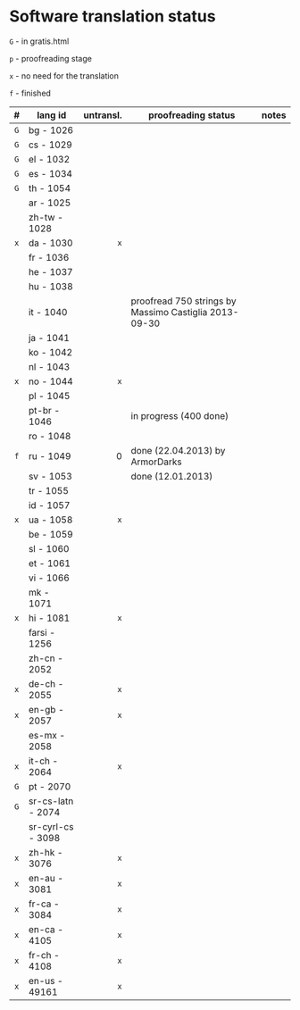 

Software translation status
===========================

`G` - in gratis.html

`p` - proofreading stage

`x` - no need for the translation

`f` - finished

|  #  |      lang id      | untransl. |                  proofreading status                  | notes |
| :-: | ----------------- | --------: | ----------------------------------------------------- | ----- |
| `G` | bg - 1026         |           |                                                       |       |
| `G` | cs - 1029         |           |                                                       |       |
| `G` | el - 1032         |           |                                                       |       |
| `G` | es - 1034         |           |                                                       |       |
| `G` | th - 1054         |           |                                                       |       |
|     | ar - 1025         |           |                                                       |       |
|     | zh-tw - 1028      |           |                                                       |       |
| `x` | da - 1030         |       `x` |                                                       |       |
|     | fr - 1036         |           |                                                       |       |
|     | he - 1037         |           |                                                       |       |
|     | hu - 1038         |           |                                                       |       |
|     | it - 1040         |           | proofread 750 strings by Massimo Castiglia 2013-09-30 |       |
|     | ja - 1041         |           |                                                       |       |
|     | ko - 1042         |           |                                                       |       |
|     | nl - 1043         |           |                                                       |       |
| `x` | no - 1044         |       `x` |                                                       |       |
|     | pl - 1045         |           |                                                       |       |
|     | pt-br - 1046      |           | in progress (400 done)                                |       |
|     | ro - 1048         |           |                                                       |       |
| `f` | ru - 1049         |         0 | done (22.04.2013) by ArmorDarks                       |       |
|     | sv - 1053         |           | done (12.01.2013)                                     |       |
|     | tr - 1055         |           |                                                       |       |
|     | id - 1057         |           |                                                       |       |
| `x` | ua - 1058         |       `x` |                                                       |       |
|     | be - 1059         |           |                                                       |       |
|     | sl - 1060         |           |                                                       |       |
|     | et - 1061         |           |                                                       |       |
|     | vi - 1066         |           |                                                       |       |
|     | mk - 1071         |           |                                                       |       |
| `x` | hi - 1081         |       `x` |                                                       |       |
|     | farsi - 1256      |           |                                                       |       |
|     | zh-cn - 2052      |           |                                                       |       |
| `x` | de-ch - 2055      |       `x` |                                                       |       |
| `x` | en-gb - 2057      |       `x` |                                                       |       |
|     | es-mx - 2058      |           |                                                       |       |
| `x` | it-ch - 2064      |       `x` |                                                       |       |
| `G` | pt - 2070         |           |                                                       |       |
| `G` | sr-cs-latn - 2074 |           |                                                       |       |
|     | sr-cyrl-cs - 3098 |           |                                                       |       |
| `x` | zh-hk - 3076      |       `x` |                                                       |       |
| `x` | en-au - 3081      |       `x` |                                                       |       |
| `x` | fr-ca - 3084      |       `x` |                                                       |       |
| `x` | en-ca - 4105      |       `x` |                                                       |       |
| `x` | fr-ch - 4108      |       `x` |                                                       |       |
| `x` | en-us - 49161     |       `x` |                                                       |       |
